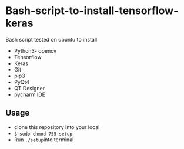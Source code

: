 # Bash-script-to-install-tensorflow-keras
Bash script tested on ubuntu to install 
- Python3- opencv
- Tensorflow
- Keras 
- Git
- pip3
- PyQt4
- QT Designer
- pycharm IDE

## Usage 
- clone this repository into your local
- `$ sudo chmod 755 setup `
- Run `./setup`into terminal


